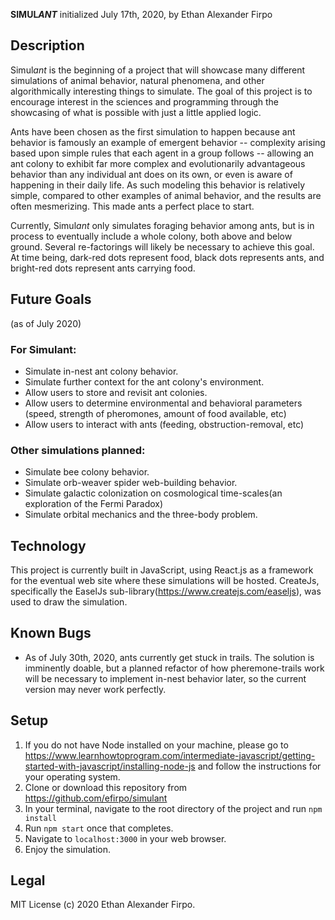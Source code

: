 __SIMUL*ANT*__
initialized July 17th, 2020, by Ethan Alexander Firpo

## Description

Simul*ant* is the beginning of a project that will showcase many different simulations of animal behavior, natural phenomena, and other algorithmically interesting things to simulate. The goal of this project is to encourage interest in the sciences and programming through the showcasing of what is possible with just a little applied logic.

Ants have been chosen as the first simulation to happen because ant behavior is famously an example of emergent behavior -- complexity arising based upon simple rules that each agent in a group follows -- allowing an ant colony to exhibit far more complex and evolutionarily advantageous behavior than any individual ant does on its own, or even is aware of happening in their daily life. As such modeling this behavior is relatively simple, compared to other examples of animal behavior, and the results are often mesmerizing. This made ants a perfect place to start.

Currently, Simul*ant* only simulates foraging behavior among ants, but is in process to eventually include a whole colony, both above and below ground. Several re-factorings will likely be necessary to achieve this goal. At time being, dark-red dots represent food, black dots represents ants, and bright-red dots represent ants carrying food. 


## Future Goals
(as of July 2020)
### For Simulant:
- Simulate in-nest ant colony behavior.
- Simulate further context for the ant colony's environment.
- Allow users to store and revisit ant colonies.
- Allow users to determine environmental and behavioral parameters (speed, strength of pheromones, amount of food available, etc)
- Allow users to interact with ants (feeding, obstruction-removal, etc)

### Other simulations planned:
- Simulate bee colony behavior.
- Simulate orb-weaver spider web-building behavior.
- Simulate galactic colonization on cosmological time-scales(an exploration of the Fermi Paradox)
- Simulate orbital mechanics and the three-body problem.

## Technology

This project is currently built in JavaScript, using React.js as a framework for the eventual web site where these simulations will be hosted. CreateJs, specifically the EaselJs sub-library(https://www.createjs.com/easeljs), was used to draw the simulation.

## Known Bugs

- As of July 30th, 2020, ants currently get stuck in trails. The solution is imminently doable, but a planned refactor of how pheremone-trails work will be necessary to implement in-nest behavior later, so the current version may never work perfectly.

## Setup

1. If you do not have Node installed on your machine, please go to https://www.learnhowtoprogram.com/intermediate-javascript/getting-started-with-javascript/installing-node-js and follow the instructions for your operating system.
2. Clone or download this repository from https://github.com/efirpo/simulant
3. In your terminal, navigate to the root directory of the project and run `npm install`
4. Run `npm start` once that completes.
5. Navigate to `localhost:3000` in your web browser.
6. Enjoy the simulation.

## Legal

MIT License (c) 2020 Ethan Alexander Firpo.
